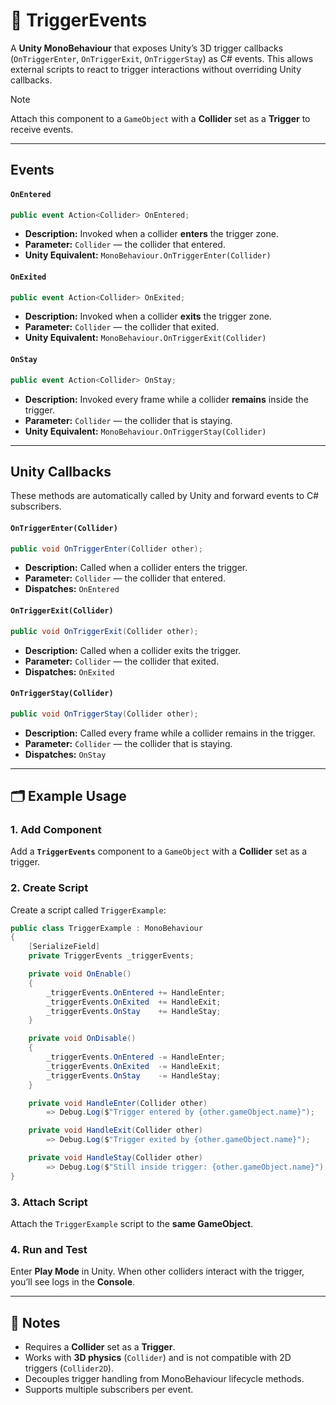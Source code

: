 # 🧩 TriggerEvents

A **Unity MonoBehaviour** that exposes Unity’s 3D trigger callbacks (`OnTriggerEnter`, `OnTriggerExit`, `OnTriggerStay`) as C# events. This allows external scripts to react to trigger interactions without overriding Unity callbacks.

> [!NOTE]  
> Attach this component to a `GameObject` with a **Collider** set as a **Trigger** to receive events.

---

## Events

#### `OnEntered`
```csharp
public event Action<Collider> OnEntered;
```
- **Description:** Invoked when a collider **enters** the trigger zone.
- **Parameter:** `Collider` — the collider that entered.
- **Unity Equivalent:** `MonoBehaviour.OnTriggerEnter(Collider)`

#### `OnExited`
```csharp
public event Action<Collider> OnExited;
```
- **Description:** Invoked when a collider **exits** the trigger zone.
- **Parameter:** `Collider` — the collider that exited.
- **Unity Equivalent:** `MonoBehaviour.OnTriggerExit(Collider)`

#### `OnStay`
```csharp
public event Action<Collider> OnStay;
```
- **Description:** Invoked every frame while a collider **remains** inside the trigger.
- **Parameter:** `Collider` — the collider that is staying.
- **Unity Equivalent:** `MonoBehaviour.OnTriggerStay(Collider)`

---

## Unity Callbacks

These methods are automatically called by Unity and forward events to C# subscribers.

#### `OnTriggerEnter(Collider)`
```csharp
public void OnTriggerEnter(Collider other);
```
- **Description:** Called when a collider enters the trigger.
- **Parameter:** `Collider` — the collider that entered.
- **Dispatches:** `OnEntered`

#### `OnTriggerExit(Collider)`
```csharp
public void OnTriggerExit(Collider other);
```
- **Description:** Called when a collider exits the trigger.
- **Parameter:** `Collider` — the collider that exited.
- **Dispatches:** `OnExited`

#### `OnTriggerStay(Collider)`
```csharp
public void OnTriggerStay(Collider other);
```
- **Description:** Called every frame while a collider remains in the trigger.
- **Parameter:** `Collider` — the collider that is staying.
- **Dispatches:** `OnStay`

---

## 🗂 Example Usage

### 1. Add Component
Add a **`TriggerEvents`** component to a `GameObject` with a **Collider** set as a trigger.

### 2. Create Script
Create a script called `TriggerExample`:

```csharp
public class TriggerExample : MonoBehaviour
{
    [SerializeField]
    private TriggerEvents _triggerEvents;

    private void OnEnable()
    {
        _triggerEvents.OnEntered += HandleEnter;
        _triggerEvents.OnExited  += HandleExit;
        _triggerEvents.OnStay    += HandleStay;
    }

    private void OnDisable()
    {
        _triggerEvents.OnEntered -= HandleEnter;
        _triggerEvents.OnExited  -= HandleExit;
        _triggerEvents.OnStay    -= HandleStay;
    }

    private void HandleEnter(Collider other)
        => Debug.Log($"Trigger entered by {other.gameObject.name}");

    private void HandleExit(Collider other)
        => Debug.Log($"Trigger exited by {other.gameObject.name}");

    private void HandleStay(Collider other)
        => Debug.Log($"Still inside trigger: {other.gameObject.name}");
}
```

### 3. Attach Script
Attach the `TriggerExample` script to the **same GameObject**.

### 4. Run and Test
Enter **Play Mode** in Unity. When other colliders interact with the trigger, you’ll see logs in the **Console**.

---

## 📝 Notes
- Requires a **Collider** set as a **Trigger**.
- Works with **3D physics** (`Collider`) and is not compatible with 2D triggers (`Collider2D`).
- Decouples trigger handling from MonoBehaviour lifecycle methods.
- Supports multiple subscribers per event.